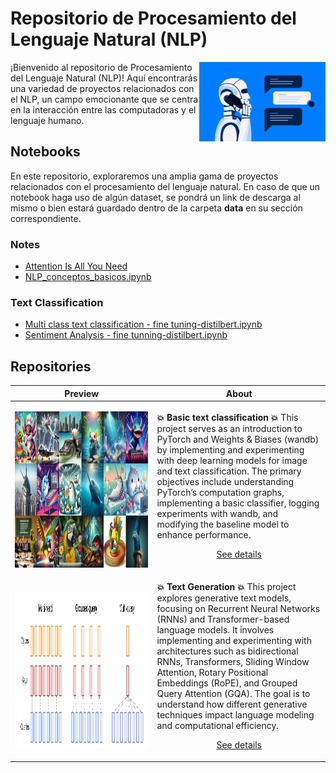 # Repositorio de Procesamiento del Lenguaje Natural (NLP)

<img align="right" width="40%" src="images/nlp.png"></img>

¡Bienvenido al repositorio de Procesamiento del Lenguaje Natural (NLP)! Aquí encontrarás una variedad de proyectos relacionados con el NLP, un campo emocionante que se centra en la interacción entre las computadoras y el lenguaje humano.

## Notebooks

En este repositorio, exploraremos una amplia gama de proyectos relacionados con el procesamiento del lenguaje natural. En caso de que un notebook haga uso de algún dataset, se pondrá un link de descarga al mismo o bien estará guardado dentro de la carpeta **data** en su sección correspondiente.  

### Notes 

 - [Attention Is All You Need](https://arxiv.org/pdf/1706.03762.pdf)
 - [NLP_conceptos_basicos.ipynb](https://github.com/JavierAM01/Natural-Language-Processing/blob/main/notes/NLP_conceptos_basicos.ipynb)

### Text Classification

 - [Multi class text classification - fine tuning-distilbert.ipynb](https://github.com/JavierAM01/Natural-Language-Processing/blob/main/Text-Classification/Multi%20class%20text%20classification%20-%20fine%20tuning-distilbert.ipynb)
 - [Sentiment Analysis - fine tunning-distilbert.ipynb](https://github.com/JavierAM01/Natural-Language-Processing/blob/main/Text-Classification/Sentiment%20Analysis%20-%20fine%20tunning-distilbert.ipynb)



## Repositories


| Preview | About |
|---------|-------|
| <p align="center">[<img width="3000" height="250" src="https://github.com/JavierAM01/PyTorch-Foundations-Image-Text-Classification/blob/main/images/montage.jpg">](https://github.com/JavierAM01/PyTorch-Foundations-Image-Text-Classification)</p> | **:boom: Basic text classification :boom:** This project serves as an introduction to PyTorch and Weights & Biases (wandb) by implementing and experimenting with deep learning models for image and text classification. The primary objectives include understanding PyTorch’s computation graphs, implementing a basic classifier, logging experiments with wandb, and modifying the baseline model to enhance performance. <p align="center"><a href="https://github.com/JavierAM01/PyTorch-Foundations-Image-Text-Classification">See details</a></p> |
| <p align="center">[<img width="3000" height="250" src="https://github.com/JavierAM01/Generative-Models-of-Text/blob/main/images/GQA_arch_diagram.png">](https://github.com/JavierAM01/Generative-Models-of-Text)</p> | **:boom: Text Generation :boom:** This project explores generative text models, focusing on Recurrent Neural Networks (RNNs) and Transformer-based language models. It involves implementing and experimenting with architectures such as bidirectional RNNs, Transformers, Sliding Window Attention, Rotary Positional Embeddings (RoPE), and Grouped Query Attention (GQA). The goal is to understand how different generative techniques impact language modeling and computational efficiency. <p align="center"><a href="https://github.com/JavierAM01/Generative-Models-of-Text">See details</a></p> |
